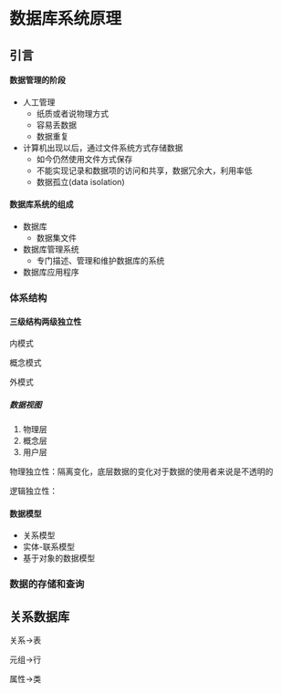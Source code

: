 # 数据库系统原理

## 引言

#### 数据管理的阶段

- 人工管理
  - 纸质或者说物理方式
  - 容易丢数据
  - 数据重复
- 计算机出现以后，通过文件系统方式存储数据
  - 如今仍然使用文件方式保存
  - 不能实现记录和数据项的访问和共享，数据冗余大，利用率低
  - 数据孤立(data isolation)



#### 数据库系统的组成

- 数据库
  - 数据集文件
- 数据库管理系统
  - 专门描述、管理和维护数据库的系统
- 数据库应用程序



### 体系结构

#### 三级结构两级独立性

内模式

概念模式

外模式



##### 数据视图

1. 物理层
2. 概念层
3. 用户层



物理独立性：隔离变化，底层数据的变化对于数据的使用者来说是不透明的

逻辑独立性：



#### 数据模型

- 关系模型
- 实体-联系模型
- 基于对象的数据模型



### 数据的存储和查询





## 关系数据库

关系->表

元组->行

属性->类

